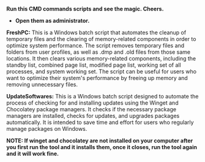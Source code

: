 **Run this CMD commands scripts and see the magic. Cheers.**


* **Open them as administrator.**



**FreshPC:** This is a Windows batch script that automates the cleanup of temporary files and the clearing of memory-related components in order to optimize system performance. The script removes temporary files and folders from user profiles, as well as .dmp and .old files from those same locations. It then clears various memory-related components, including the standby list, combined page list, modified page list, working set of all processes, and system working set. The script can be useful for users who want to optimize their system's performance by freeing up memory and removing unnecessary files.



**UpdateSoftwares:** This is a Windows batch script designed to automate the process of checking for and installing updates using the Winget and Chocolatey package managers. It checks if the necessary package managers are installed, checks for updates, and upgrades packages automatically. It is intended to save time and effort for users who regularly manage packages on Windows.

**NOTE: If winget and chocolatey are not installed on your computer after you first run the tool and it installs them, once it closes, run the tool again and it will work fine.**
